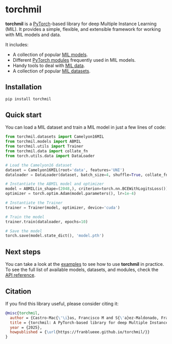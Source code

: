 # torchmil

**torchmil** is a [PyTorch](https://pytorch.org/)-based library for deep Multiple Instance Learning (MIL).
It provides a simple, flexible, and extensible framework for working with MIL models and data.

It includes:

- A collection of popular [MIL models](https://franblueee.github.io/torchmil/api/models/).
- Different [PyTorch modules](https://franblueee.github.io/torchmil/api/nn/) frequently used in MIL models.
- Handy tools to deal with [MIL data](https://franblueee.github.io/torchmil/api/data/).
- A collection of popular [MIL datasets](https://franblueee.github.io/torchmil/api/datasets/).

## Installation

```bash
pip install torchmil
```

## Quick start

You can load a MIL dataset and train a MIL model in just a few lines of code:

```python
from torchmil.datasets import Camelyon16MIL
from torchmil.models import ABMIL
from torchmil.utils import Trainer
from torchmil.data import collate_fn
from torch.utils.data import DataLoader

# Load the Camelyon16 dataset
dataset = Camelyon16MIL(root='data', features='UNI')
dataloader = DataLoader(dataset, batch_size=4, shuffle=True, collate_fn=collate_fn)

# Instantiate the ABMIL model and optimizer
model = ABMIL(in_shape=(2048,), criterion=torch.nn.BCEWithLogitsLoss()) # each model has its own criterion
optimizer = torch.optim.Adam(model.parameters(), lr=1e-4)

# Instantiate the Trainer
trainer = Trainer(model, optimizer, device='cuda')

# Train the model
trainer.train(dataloader, epochs=10)

# Save the model
torch.save(model.state_dict(), 'model.pth')
```

## Next steps

You can take a look at the [examples](https://franblueee.github.io/torchmil/examples/) to see how to use **torchmil** in practice.
To see the full list of available models, datasets, and modules, check the [API reference](https://franblueee.github.io/torchmil/api/).

## Citation

If you find this library useful, please consider citing it:

```bibtex
@misc{torchmil,
  author = {Castro-Mac{\'\i}as, Francisco M and S{\'a}ez-Maldonado, Francisco Javier and Morales Alvarez, Pablo and Molina, Rafael},
  title = {torchmil: A PyTorch-based library for deep Multiple Instance Learning},
  year = {2025},
  howpublished = {\url{https://franblueee.github.io/torchmil/}}
}
```
